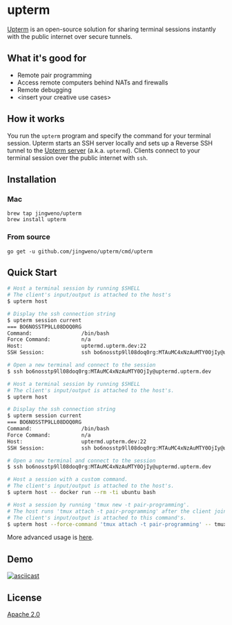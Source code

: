 # upterm

[Upterm](https://github.com/jingweno/upterm) is an open-source solution for sharing terminal sessions instantly with the public internet over secure tunnels.

## What it's good for

* Remote pair programming
* Access remote computers behind NATs and firewalls
* Remote debugging
* \<insert your creative use cases\>

## How it works

You run the `upterm` program and specify the command for your terminal session.
Upterm starts an SSH server locally and sets up a Reverse SSH tunnel to the [Upterm server](https://github.com/jingweno/upterm/tree/master/cmd/uptermd) (a.k.a. `uptermd`).
Clients connect to your terminal session over the public internet with `ssh`.

## Installation

### Mac

```
brew tap jingweno/upterm
brew install upterm
```

### From source

```
go get -u github.com/jingweno/upterm/cmd/upterm
```

## Quick Start

```bash
# Host a terminal session by running $SHELL
# The client's input/output is attached to the host's
$ upterm host

# Display the ssh connection string
$ upterm session current
=== BO6NOSSTP9LL08DOQ0RG
Command:                /bin/bash
Force Command:          n/a
Host:                   uptermd.upterm.dev:22
SSH Session:            ssh bo6nosstp9ll08doq0rg:MTAuMC4xNzAuMTY0OjIy@uptermd.upterm.dev

# Open a new terminal and connect to the session
$ ssh bo6nosstp9ll08doq0rg:MTAuMC4xNzAuMTY0OjIy@uptermd.upterm.dev

# Host a terminal session by running $SHELL
# The client's input/output is attached to the host's.
$ upterm host

# Display the ssh connection string
$ upterm session current
=== BO6NOSSTP9LL08DOQ0RG
Command:                /bin/bash
Force Command:          n/a
Host:                   uptermd.upterm.dev:22
SSH Session:            ssh bo6nosstp9ll08doq0rg:MTAuMC4xNzAuMTY0OjIy@uptermd.upterm.dev

# Open a new terminal and connect to the session
$ ssh bo6nosstp9ll08doq0rg:MTAuMC4xNzAuMTY0OjIy@uptermd.upterm.dev

# Host a session with a custom command.
# The client's input/output is attached to the host's.
$ upterm host -- docker run --rm -ti ubuntu bash

# Host a session by running 'tmux new -t pair-programming'.
# The host runs 'tmux attach -t pair-programming' after the client joins the session.
# The client's input/output is attached to this command's.
$ upterm host --force-command 'tmux attach -t pair-programming' -- tmux new -t pair-programming`,
```

More advanced usage is [here](https://github.com/jingweno/upterm/blob/master/docs/upterm.md).

## Demo

[![asciicast](https://asciinema.org/a/AnXTj0pOOtvSWALjUIQ63OKDm.svg)](https://asciinema.org/a/AnXTj0pOOtvSWALjUIQ63OKDm)

## License

[Apache 2.0](https://github.com/jingweno/upterm/blob/master/LICENSE)
